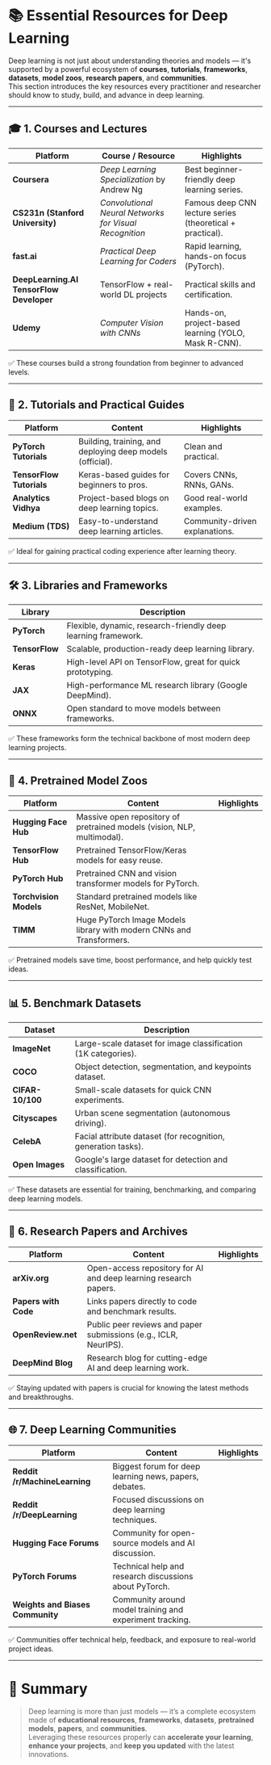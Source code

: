 # 📚 **Essential Resources for Deep Learning**

Deep learning is not just about understanding theories and models — it's supported by a powerful ecosystem of **courses**, **tutorials**, **frameworks**, **datasets**, **model zoos**, **research papers**, and **communities**.  
This section introduces the key resources every practitioner and researcher should know to study, build, and advance in deep learning.

---

## 🎓 1. Courses and Lectures

| Platform             | Course / Resource                                      | Highlights                          |
|----------------------|---------------------------------------------------------|-------------------------------------|
| **Coursera**          | *Deep Learning Specialization* by Andrew Ng             | Best beginner-friendly deep learning series. |
| **CS231n (Stanford University)** | *Convolutional Neural Networks for Visual Recognition* | Famous deep CNN lecture series (theoretical + practical). |
| **fast.ai**           | *Practical Deep Learning for Coders*                    | Rapid learning, hands-on focus (PyTorch). |
| **DeepLearning.AI TensorFlow Developer** | TensorFlow + real-world DL projects | Practical skills and certification. |
| **Udemy**             | *Computer Vision with CNNs*                             | Hands-on, project-based learning (YOLO, Mask R-CNN). |

✅ These courses build a strong foundation from beginner to advanced levels.

---

## 📖 2. Tutorials and Practical Guides

| Platform             | Content                                    | Highlights                     |
|----------------------|--------------------------------------------|--------------------------------|
| **PyTorch Tutorials** | Building, training, and deploying deep models (official). | Clean and practical. |
| **TensorFlow Tutorials** | Keras-based guides for beginners to pros. | Covers CNNs, RNNs, GANs. |
| **Analytics Vidhya**  | Project-based blogs on deep learning topics. | Good real-world examples. |
| **Medium (TDS)**      | Easy-to-understand deep learning articles. | Community-driven explanations. |

✅ Ideal for gaining practical coding experience after learning theory.

---

## 🛠️ 3. Libraries and Frameworks

| Library              | Description                                |
|----------------------|--------------------------------------------|
| **PyTorch**           | Flexible, dynamic, research-friendly deep learning framework. |
| **TensorFlow**        | Scalable, production-ready deep learning library. |
| **Keras**             | High-level API on TensorFlow, great for quick prototyping. |
| **JAX**               | High-performance ML research library (Google DeepMind). |
| **ONNX**              | Open standard to move models between frameworks. |

✅ These frameworks form the technical backbone of most modern deep learning projects.

---

## 📂 4. Pretrained Model Zoos

| Platform             | Content                                    | Highlights                     |
|----------------------|--------------------------------------------|--------------------------------|
| **Hugging Face Hub**  | Massive open repository of pretrained models (vision, NLP, multimodal). |
| **TensorFlow Hub**    | Pretrained TensorFlow/Keras models for easy reuse. |
| **PyTorch Hub**       | Pretrained CNN and vision transformer models for PyTorch. |
| **Torchvision Models**| Standard pretrained models like ResNet, MobileNet. |
| **TIMM**              | Huge PyTorch Image Models library with modern CNNs and Transformers. |

✅ Pretrained models save time, boost performance, and help quickly test ideas.

---

## 📊 5. Benchmark Datasets

| Dataset              | Description                                |
|----------------------|--------------------------------------------|
| **ImageNet**          | Large-scale dataset for image classification (1K categories). |
| **COCO**              | Object detection, segmentation, and keypoints dataset. |
| **CIFAR-10/100**      | Small-scale datasets for quick CNN experiments. |
| **Cityscapes**        | Urban scene segmentation (autonomous driving). |
| **CelebA**            | Facial attribute dataset (for recognition, generation tasks). |
| **Open Images**       | Google's large dataset for detection and classification. |

✅ These datasets are essential for training, benchmarking, and comparing deep learning models.

---

## 📄 6. Research Papers and Archives

| Platform             | Content                                    | Highlights                     |
|----------------------|--------------------------------------------|--------------------------------|
| **arXiv.org**         | Open-access repository for AI and deep learning research papers. |
| **Papers with Code**  | Links papers directly to code and benchmark results. |
| **OpenReview.net**    | Public peer reviews and paper submissions (e.g., ICLR, NeurIPS). |
| **DeepMind Blog**     | Research blog for cutting-edge AI and deep learning work. |

✅ Staying updated with papers is crucial for knowing the latest methods and breakthroughs.

---

## 🌐 7. Deep Learning Communities

| Platform             | Content                                    | Highlights                     |
|----------------------|--------------------------------------------|--------------------------------|
| **Reddit /r/MachineLearning** | Biggest forum for deep learning news, papers, debates. |
| **Reddit /r/DeepLearning**    | Focused discussions on deep learning techniques. |
| **Hugging Face Forums**       | Community for open-source models and AI discussion. |
| **PyTorch Forums**            | Technical help and research discussions about PyTorch. |
| **Weights and Biases Community** | Community around model training and experiment tracking. |

✅ Communities offer technical help, feedback, and exposure to real-world project ideas.

---

# 🧠 **Summary**

> Deep learning is more than just models — it’s a complete ecosystem made of **educational resources**, **frameworks**, **datasets**, **pretrained models**, **papers**, and **communities**.  
> Leveraging these resources properly can **accelerate your learning**, **enhance your projects**, and **keep you updated** with the latest innovations.

